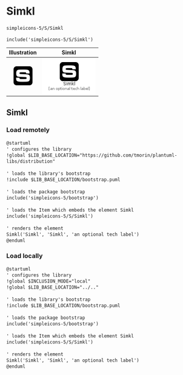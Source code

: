 # Simkl


```text
simpleicons-5/S/Simkl
```

```text
include('simpleicons-5/S/Simkl')
```



| Illustration | Simkl |
| :---: | :---: |
| ![illustration for Illustration](../../simpleicons-5/S/Simkl.png) | ![illustration for Simkl](../../simpleicons-5/S/Simkl.Local.png) |




## Simkl

### Load remotely
```plantuml
@startuml
' configures the library
!global $LIB_BASE_LOCATION="https://github.com/tmorin/plantuml-libs/distribution"

' loads the library's bootstrap
!include $LIB_BASE_LOCATION/bootstrap.puml

' loads the package bootstrap
include('simpleicons-5/bootstrap')

' loads the Item which embeds the element Simkl
include('simpleicons-5/S/Simkl')

' renders the element
Simkl('Simkl', 'Simkl', 'an optional tech label')
@enduml
```

### Load locally
```plantuml
@startuml
' configures the library
!global $INCLUSION_MODE="local"
!global $LIB_BASE_LOCATION="../.."

' loads the library's bootstrap
!include $LIB_BASE_LOCATION/bootstrap.puml

' loads the package bootstrap
include('simpleicons-5/bootstrap')

' loads the Item which embeds the element Simkl
include('simpleicons-5/S/Simkl')

' renders the element
Simkl('Simkl', 'Simkl', 'an optional tech label')
@enduml
```

